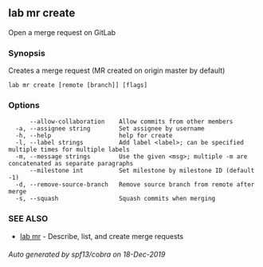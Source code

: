 ## lab mr create

Open a merge request on GitLab

### Synopsis

Creates a merge request (MR created on origin master by default)

```
lab mr create [remote [branch]] [flags]
```

### Options

```
      --allow-collaboration    Allow commits from other members
  -a, --assignee string        Set assignee by username
  -h, --help                   help for create
  -l, --label strings          Add label <label>; can be specified multiple times for multiple labels
  -m, --message strings        Use the given <msg>; multiple -m are concatenated as separate paragraphs
      --milestone int          Set milestone by milestone ID (default -1)
  -d, --remove-source-branch   Remove source branch from remote after merge
  -s, --squash                 Squash commits when merging
```

### SEE ALSO

* [lab mr](lab_mr.md)	 - Describe, list, and create merge requests

###### Auto generated by spf13/cobra on 18-Dec-2019
